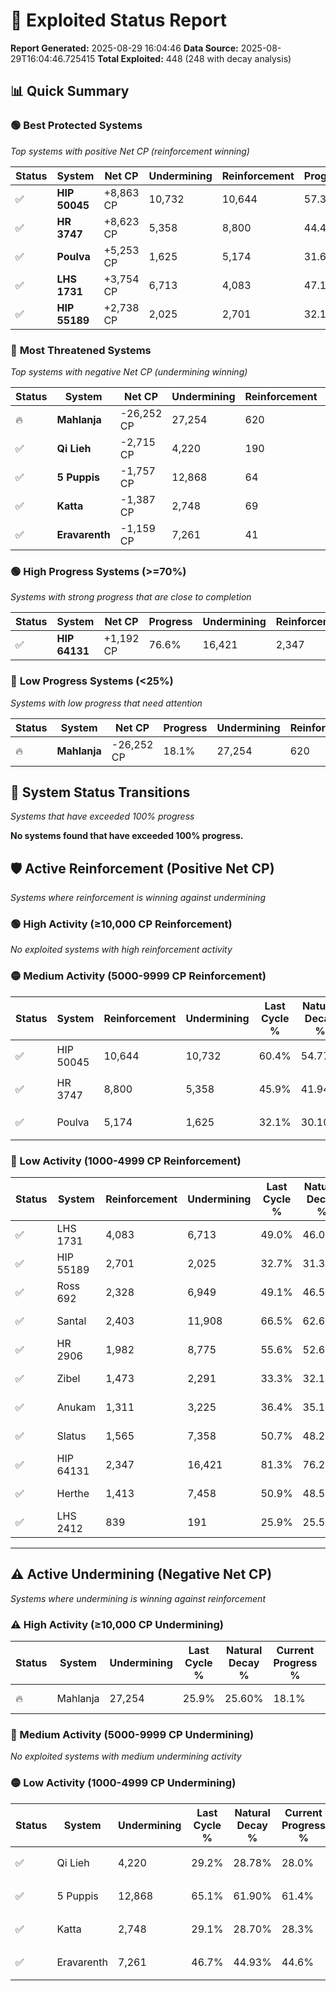 # 🌟 Exploited Status Report

**Report Generated:** 2025-08-29 16:04:46
**Data Source:** 2025-08-29T16:04:46.725415
**Total Exploited:** 448 (248 with decay analysis)

## 📊 Quick Summary

### 🟢 **Best Protected Systems**
*Top systems with positive Net CP (reinforcement winning)*

| Status | System | Net CP | Undermining | Reinforcement | Progress |
|--------|--------|--------|-------------|---------------|----------|
| ✅ | **HIP 50045** | +8,863 CP | 10,732 | 10,644 | 57.3% |
| ✅ | **HR 3747** | +8,623 CP | 5,358 | 8,800 | 44.4% |
| ✅ | **Poulva** | +5,253 CP | 1,625 | 5,174 | 31.6% |
| ✅ | **LHS 1731** | +3,754 CP | 6,713 | 4,083 | 47.1% |
| ✅ | **HIP 55189** | +2,738 CP | 2,025 | 2,701 | 32.1% |

### 🔴 **Most Threatened Systems**
*Top systems with negative Net CP (undermining winning)*

| Status | System | Net CP | Undermining | Reinforcement | Progress |
|--------|--------|--------|-------------|---------------|----------|
| 🔥 | **Mahlanja** | -26,252 CP | 27,254 | 620 | 18.1% |
| ✅ | **Qi Lieh** | -2,715 CP | 4,220 | 190 | 28.0% |
| ✅ | **5 Puppis** | -1,757 CP | 12,868 | 64 | 61.4% |
| ✅ | **Katta** | -1,387 CP | 2,748 | 69 | 28.3% |
| ✅ | **Eravarenth** | -1,159 CP | 7,261 | 41 | 44.6% |

### 🟢 **High Progress Systems (>=70%)**
*Systems with strong progress that are close to completion*

| Status | System | Net CP | Progress | Undermining | Reinforcement |
|--------|--------|--------|----------|-------------|---------------|
| ✅ | **HIP 64131** | +1,192 CP | 76.6% | 16,421 | 2,347 |

### 🔴 **Low Progress Systems (<25%)**
*Systems with low progress that need attention*

| Status | System | Net CP | Progress | Undermining | Reinforcement |
|--------|--------|--------|----------|-------------|---------------|
| 🔥 | **Mahlanja** | -26,252 CP | 18.1% | 27,254 | 620 |
## 🔄 System Status Transitions
*Systems that have exceeded 100% progress*

**No systems found that have exceeded 100% progress.**

## 🛡️ Active Reinforcement (Positive Net CP)
*Systems where reinforcement is winning against undermining*

### 🟢 High Activity (≥10,000 CP Reinforcement)

*No exploited systems with high reinforcement activity*

### 🟡 Medium Activity (5000-9999 CP Reinforcement)

| Status | System | Reinforcement | Undermining | Last Cycle % | Natural Decay % | Current Progress % | Current CP | Net CP | Activity |
|--------|--------|---------------|-------------|--------------|-----------------|-------------------|------------|--------|----------|
| ✅ | HIP 50045 | 10,644 | 10,732 | 60.4% | 54.77% | 57.3% | 200,549 | +8,863 | 🟡 Medium Reinforcement |
| ✅ | HR 3747 | 8,800 | 5,358 | 45.9% | 41.94% | 44.4% | 155,400 | +8,623 | 🟡 Medium Reinforcement |
| ✅ | Poulva | 5,174 | 1,625 | 32.1% | 30.10% | 31.6% | 110,600 | +5,253 | 🟡 Medium Reinforcement |

### 🔴 Low Activity (1000-4999 CP Reinforcement)

| Status | System | Reinforcement | Undermining | Last Cycle % | Natural Decay % | Current Progress % | Current CP | Net CP | Activity |
|--------|--------|---------------|-------------|--------------|-----------------|-------------------|------------|--------|----------|
| ✅ | LHS 1731 | 4,083 | 6,713 | 49.0% | 46.03% | 47.1% | 164,850 | +3,754 | 🔵 Low Reinforcement |
| ✅ | HIP 55189 | 2,701 | 2,025 | 32.7% | 31.32% | 32.1% | 112,350 | +2,738 | 🔵 Low Reinforcement |
| ✅ | Ross 692 | 2,328 | 6,949 | 49.1% | 46.55% | 47.1% | 164,850 | +1,917 | 🔵 Low Reinforcement |
| ✅ | Santal | 2,403 | 11,908 | 66.5% | 62.60% | 63.1% | 220,850 | +1,748 | 🔵 Low Reinforcement |
| ✅ | HR 2906 | 1,982 | 8,775 | 55.6% | 52.66% | 53.1% | 185,850 | +1,539 | 🔵 Low Reinforcement |
| ✅ | Zibel | 1,473 | 2,291 | 33.3% | 32.17% | 32.6% | 114,100 | +1,495 | 🔵 Low Reinforcement |
| ✅ | Anukam | 1,311 | 3,225 | 36.4% | 35.14% | 35.5% | 124,250 | +1,270 | 🔵 Low Reinforcement |
| ✅ | Slatus | 1,565 | 7,358 | 50.7% | 48.25% | 48.6% | 170,100 | +1,242 | 🔵 Low Reinforcement |
| ✅ | HIP 64131 | 2,347 | 16,421 | 81.3% | 76.26% | 76.6% | 268,099 | +1,192 | 🔵 Low Reinforcement |
| ✅ | Herthe | 1,413 | 7,458 | 50.9% | 48.50% | 48.8% | 170,800 | +1,064 | 🔵 Low Reinforcement |
| ✅ | LHS 2412 | 839 | 191 | 25.9% | 25.51% | 25.8% | 90,300 | +1,004 | 🔵 Low Reinforcement |


---

## ⚠️ Active Undermining (Negative Net CP)
*Systems where undermining is winning against reinforcement*

### ⚠️ High Activity (≥10,000 CP Undermining)

| Status | System | Undermining | Last Cycle % | Natural Decay % | Current Progress % | Reinforcement | Current CP | Net CP | Activity |
|--------|--------|-------------|--------------|-----------------|-------------------|---------------|------------|--------|----------|
| 🔥 | Mahlanja | 27,254 | 25.9% | 25.60% | 18.1% | 620 | 63,350 | -26,252 | ⚠️ High Undermining |

### 🔶 Medium Activity (5000-9999 CP Undermining)

*No exploited systems with medium undermining activity*

### 🟡 Low Activity (1000-4999 CP Undermining)

| Status | System | Undermining | Last Cycle % | Natural Decay % | Current Progress % | Reinforcement | Current CP | Net CP | Activity |
|--------|--------|-------------|--------------|-----------------|-------------------|---------------|------------|--------|----------|
| ✅ | Qi Lieh | 4,220 | 29.2% | 28.78% | 28.0% | 190 | 98,000 | -2,715 | 🟡 Low Undermining |
| ✅ | 5 Puppis | 12,868 | 65.1% | 61.90% | 61.4% | 64 | 214,900 | -1,757 | 🟡 Low Undermining |
| ✅ | Katta | 2,748 | 29.1% | 28.70% | 28.3% | 69 | 99,050 | -1,387 | 🟡 Low Undermining |
| ✅ | Eravarenth | 7,261 | 46.7% | 44.93% | 44.6% | 41 | 156,100 | -1,159 | 🟡 Low Undermining |
